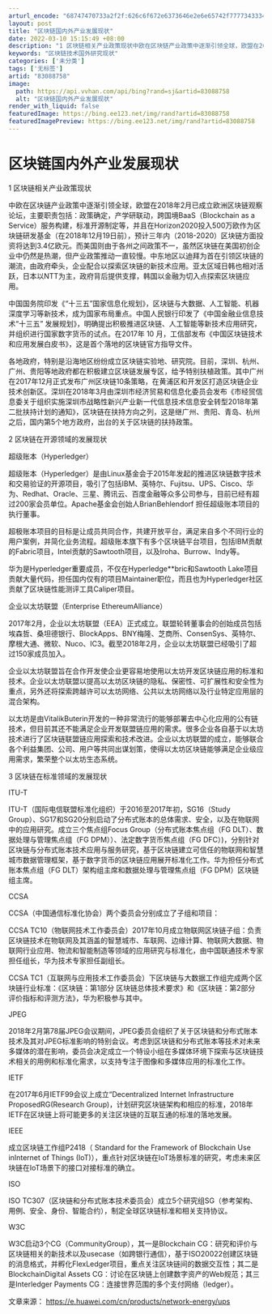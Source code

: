 ```yaml
---
arturl_encode: "68747470733a2f2f:626c6f672e6373646e2e6e65742f7777343334343639393033:2f61727469636c652f64657461696c732f3833303838373538"
layout: post
title: "区块链国内外产业发展现状"
date: 2022-03-10 15:15:49 +08:00
description: "1 区块链相关产业政策现状中欧在区块链产业政策中逐渐引领全球，欧盟在2018年2月已成立欧洲区块链观"
keywords: "区块链技术国外研究现状"
categories: ['未分类']
tags: ['无标签']
artid: "83088758"
image:
  path: https://api.vvhan.com/api/bing?rand=sj&artid=83088758
  alt: "区块链国内外产业发展现状"
render_with_liquid: false
featuredImage: https://bing.ee123.net/img/rand?artid=83088758
featuredImagePreview: https://bing.ee123.net/img/rand?artid=83088758
---
```


# 区块链国内外产业发展现状

1 区块链相关产业政策现状

中欧在区块链产业政策中逐渐引领全球，欧盟在2018年2月已成立欧洲区块链观察论坛，主要职责包括：政策确定，产学研联动，跨国境BaaS（Blockchain as a Service）服务构建，标准开源制定等，并且在Horizon2020投入500万欧作为区块链研发基金（在2018年12月19日前），预计三年内（2018-2020）区块链方面投资将达到3.4亿欧元。而美国则由于各州之间政策不一，虽然区块链在美国初创企业中仍然是热潮，但产业政策推动一直较慢。中东地区以迪拜为首在引领区块链的潮流，由政府牵头，企业配合以探索区块链的新技术应用。亚太区域日韩也相对活跃，日本以NTT为主，政府背后提供支撑，韩国以金融为切入点探索区块链应用。

中国国务院印发《“十三五”国家信息化规划》，区块链与大数据、人工智能、机器深度学习等新技术，成为国家布局重点。中国人民银行印发了《中国金融业信息技术“十三五” 发展规划》，明确提出积极推进区块链、人工智能等新技术应用研究，并组织进行国家数字货币的试点。在2017年 10 月，工信部发布《中国区块链技术和应用发展白皮书》，这是首个落地的区块链官方指导文件。

各地政府，特别是沿海地区纷纷成立区块链实验地、研究院。目前，深圳、杭州、广州、贵阳等地政府都在积极建立区块链发展专区，给予特别扶植政策。其中广州在2017年12月正式发布广州区块链10条策略，在黄浦区和开发区打造区块链企业技术创新区。深圳在2018年3月由深圳市经济贸易和信息化委员会发布《市经贸信息委关于组织实施深圳市战略性新兴产业新一代信息技术信息安全转型2018年第二批扶持计划的通知》，区块链在扶持方向之列，这是继广州、贵阳、青岛、杭州之后，国内第5个地方政府，出台的关于区块链的扶持政策。

2 区块链在开源领域的发展现状

超级账本（Hyperledger）

超级账本（Hyperledger）是由Linux基金会于2015年发起的推进区块链数字技术和交易验证的开源项目，吸引了包括IBM、英特尔、Fujitsu、UPS、Cisco、华为、Redhat、Oracle、三星、腾讯云、百度金融等众多公司参与，目前已经有超过200家会员单位。Apache基金会创始人BrianBehlendorf 担任超级账本项目的执行董事。

超极账本项目的目标是让成员共同合作，共建开放平台，满足来自多个不同行业的用户案例，并简化业务流程。超级账本旗下有多个区块链平台项目，包括IBM贡献的Fabric项目，Intel贡献的Sawtooth项目，以及Iroha、Burrow、Indy等。

华为是Hyperledger重要成员，不仅在Hyperledge\*\*bric和Sawtooth Lake项目贡献大量代码，担任国内仅有的项目Maintainer职位，而且也为Hyperledger社区贡献了区块链性能测评工具Caliper项目。

企业以太坊联盟（Enterprise EthereumAlliance）

2017年2月，企业以太坊联盟（EEA）正式成立。联盟轮转董事会的创始成员包括埃森哲、桑坦德银行、BlockApps、BNY梅隆、芝商所、ConsenSys、英特尔、摩根大通、微软、Nuco、IC3。截至2018年2月，企业以太坊联盟已经吸引了超过150家成员加入。

企业以太坊联盟旨在合作开发使企业更容易地使用以太坊开发区块链应用的标准和技术。企业以太坊联盟以提高以太坊区块链的隐私、保密性、可扩展性和安全性为重点，另外还将探索跨越许可以太坊网络、公共以太坊网络以及行业特定应用层的混合架构。

以太坊是由VitalikButerin开发的一种非常流行的能够部署去中心化应用的公有链技术，但目前其还不能满足企业开发联盟链应用的需求。很多企业各自基于以太坊技术进行了区块链联盟链应用探索和技术改进。企业以太坊联盟的成立，能够联合各个利益集团、公司、用户等共同出谋划策，使得以太坊区块链能够满足企业级应用需求，繁荣整个以太坊生态系统。

3 区块链在标准领域的发展现状

ITU-T

ITU-T（国际电信联盟标准化组织）于2016至2017年初，SG16（Study Group）、SG17和SG20分别启动了分布式账本的总体需求、安全，以及在物联网中的应用研究。成立三个焦点组Focus Group（分布式账本焦点组（FG DLT）、数据处理与管理焦点组（FG DPM））、法定数字货币焦点组（FG DFC）)，分别针对区块链与分布式账本技术应用与服务研究，基于区块链建立可信任的物联网和智慧城市数据管理框架，基于数字货币的区块链应用展开标准化工作。华为担任分布式账本焦点组（FG DLT）架构组主席和数据处理与管理焦点组（FG DPM）区块链组主席。

CCSA

CCSA（中国通信标准化协会）两个委员会分别成立了子组和项目：

CCSA TC10（物联网技术工作委员会）2017年10月成立物联网区块链子组：负责区块链技术在物联网及其涵盖的智慧城市、车联网、边缘计算、物联网大数据、物联网行业应用、物流和智能制造等领域的应用研究与标准化，由中国联通技术专家担任组长，华为技术专家担任副组长。

CCSA TC1（互联网与应用技术工作委员会）下区块链与大数据工作组完成两个区块链行业标准：《区块链：第1部分 区块链总体技术要求》和《区块链：第2部分 评价指标和评测方法》，华为积极参与其中。

JPEG

2018年2月第78届JPEG会议期间，JPEG委员会组织了关于区块链和分布式账本技术及其对JPEG标准影响的特别会议。考虑到区块链和分布式账本等技术对未来多媒体的潜在影响，委员会决定成立一个特设小组在多媒体环境下探索与区块链技术相关的用例和标准化需求，以支持专注于图像和多媒体应用的标准化工作。

IETF

在2017年6月IETF99会议上成立“Decentralized Internet Infrastructure ProposedRG(Research Group)，计划研究区块链架构和相应的标准，2018年IETF在区块链上将可能更多的关注区块链的互联互通的标准的落地发展。

IEEE

成立区块链工作组P2418（ Standard for the Framework of Blockchain Use inInternet of Things (IoT)），重点针对区块链在IoT场景标准的研究，考虑未来区块链在IoT场景下的接口对接标准的确立。

ISO

ISO TC307（区块链和分布式账本技术委员会）成立5个研究组SG（参考架构、用例、安全、身份、智能合约），制定全球区块链标准和相关支持协议。

W3C

W3C启动3个CG（CommunityGroup），其一是Blockchain CG：研究和评价与区块链相关的新技术以及usecase（如跨银行通信），基于ISO20022创建区块链的消息格式，并孵化FlexLedger项目，重点关注区块链间的数据交互性；其二是BlockchainDigital Assets CG：讨论在区块链上创建数字资产的Web规范；其三是Interledger Payments CG：连接世界范围的多个支付网络（ledger）。

文章来源：
<https://e.huawei.com/cn/products/network-energy/ups>